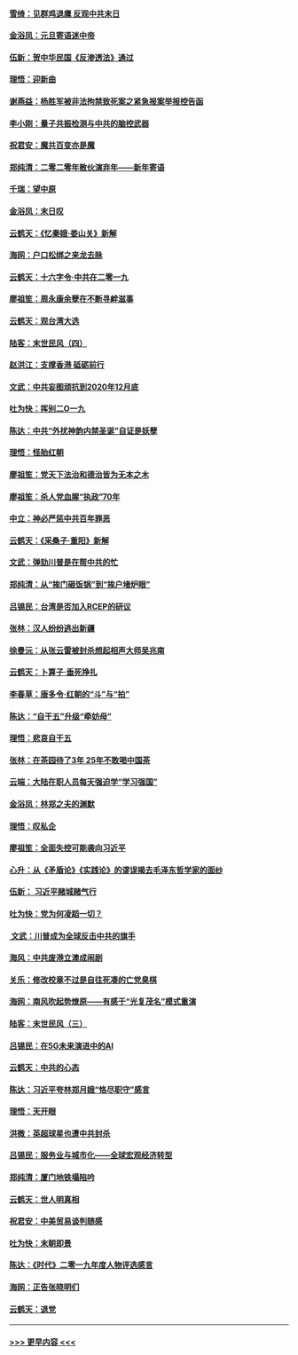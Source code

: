 #### [雪绮：见群鸡退鹰  反观中共末日](../pages/nsc993/n11762112.md?t=01030522) 
#### [金浴凤：元旦寄语迷中帝](../pages/nsc993/n11761788.md?t=01030522) 
#### [伍新：贺中华民国《反渗透法》通过](../pages/nsc993/n11761994.md?t=01030522) 
#### [理悟：迎新曲](../pages/nsc993/n11761152.md?t=01030522) 
#### [谢燕益：杨胜军被非法拘禁致死案之紧急报案举报控告函](../pages/nsc993/n11756134.md?t=01030522) 
#### [李小刚：量子共振检测与中共的脑控武器](../pages/nsc993/n11754518.md?t=01030522) 
#### [祝君安：魔共百变亦是魔](../pages/nsc993/n11754469.md?t=01030522) 
#### [郑纯清：二零二零年散伙演弃年——新年寄语](../pages/nsc993/n11754195.md?t=01030522) 
#### [千瑞：望中原](../pages/nsc993/n11754159.md?t=01030522) 
#### [金浴凤：末日叹](../pages/nsc993/n11752359.md?t=01030522) 
#### [云鹤天：《忆秦娥‧娄山关》新解](../pages/nsc993/n11752348.md?t=01030522) 
#### [海网：户口松绑之来龙去脉](../pages/nsc993/n11752328.md?t=01030522) 
#### [云鹤天：十六字令‧中共在二零一九](../pages/nsc993/n11752305.md?t=01030522) 
#### [廖祖笙：周永康余孽在不断寻衅滋事](../pages/nsc993/n11751013.md?t=01030522) 
#### [云鹤天：观台湾大选](../pages/nsc993/n11751007.md?t=01030522) 
#### [陆客：末世民风（四）](../pages/nsc993/n11749203.md?t=01030522) 
#### [赵洪江：支撑香港 砥砺前行](../pages/nsc993/n11748482.md?t=01030522) 
#### [文武：中共妄图顽抗到2020年12月底](../pages/nsc993/n11748446.md?t=01030522) 
#### [吐为快：挥别二O一九](../pages/nsc993/n11748411.md?t=01030522) 
#### [陈达：中共“外扰神韵内禁圣诞”自证是妖孽](../pages/nsc993/n11748226.md?t=01030522) 
#### [理悟：怪胎红朝](../pages/nsc993/n11748206.md?t=01030522) 
#### [廖祖笙：党天下法治和德治皆为无本之木](../pages/nsc993/n11748135.md?t=01030522) 
#### [廖祖笙：杀人党血腥“执政”70年](../pages/nsc993/n11745144.md?t=01030522) 
#### [中立：神必严惩中共百年罪恶](../pages/nsc993/n11744970.md?t=01030522) 
#### [云鹤天：《采桑子‧重阳》新解](../pages/nsc993/n11744948.md?t=01030522) 
#### [文武：弹劾川普是在帮中共的忙](../pages/nsc993/n11744758.md?t=01030522) 
#### [郑纯清：从“挨门砸饭锅”到“挨户堵炉眼”](../pages/nsc993/n11744745.md?t=01030522) 
#### [吕锡民：台湾是否加入RCEP的研议](../pages/nsc993/n11744701.md?t=01030522) 
#### [张林：汉人纷纷逃出新疆](../pages/nsc993/n11743530.md?t=01030522) 
#### [徐曼沅：从张云雷被封杀想起相声大师吴兆南](../pages/nsc993/n11741816.md?t=01030522) 
#### [云鹤天：卜算子‧垂死挣扎](../pages/nsc993/n11739956.md?t=01030522) 
#### [李春草：唐多令‧红朝的“斗”与“拍”](../pages/nsc993/n11739830.md?t=01030522) 
#### [陈达：“自干五”升级“牵妨母”](../pages/nsc993/n11739724.md?t=01030522) 
#### [理悟：悲哀自干五](../pages/nsc993/n11739547.md?t=01030522) 
#### [张林：在茶园待了3年 25年不敢喝中国茶](../pages/nsc993/n11739240.md?t=01030522) 
#### [云端：大陆在职人员每天强迫学“学习强国”](../pages/nsc993/n11738735.md?t=01030522) 
#### [金浴凤：林郑之夫的渊默](../pages/nsc993/n11737735.md?t=01030522) 
#### [理悟：叹私企](../pages/nsc993/n11737715.md?t=01030522) 
#### [廖祖笙：全面失控可能袭向习近平](../pages/nsc993/n11737704.md?t=01030522) 
#### [心升：从《矛盾论》《实践论》的谬误揭去毛泽东哲学家的面纱](../pages/nsc993/n11736962.md?t=01030522) 
#### [伍新： 习近平赌城赌气行](../pages/nsc993/n11736929.md?t=01030522) 
#### [吐为快：党为何凌蹈一切？](../pages/nsc993/n11736915.md?t=01030522) 
#### [ 文武：川普成为全球反击中共的旗手](../pages/nsc993/n11736882.md?t=01030522) 
#### [海风：中共废港立澳成闹剧](../pages/nsc993/n11735857.md?t=01030522) 
#### [关乐：修改校章不过是自往死凑的亡党臭棋](../pages/nsc993/n11735097.md?t=01030522) 
#### [海网：南风吹起势燎原——有感于“光复茂名”模式重演](../pages/nsc993/n11732308.md?t=01030522) 
#### [陆客：末世民风（三）](../pages/nsc993/n11732211.md?t=01030522) 
#### [吕锡民：在5G未来演进中的AI](../pages/nsc993/n11730010.md?t=01030522) 
#### [云鹤天：中共的心态](../pages/nsc993/n11729906.md?t=01030522) 
#### [陈达：习近平夸林郑月娥“恪尽职守”感言](../pages/nsc993/n11729881.md?t=01030522) 
#### [理悟：天开眼](../pages/nsc993/n11729699.md?t=01030522) 
#### [洪微：英超球星也遭中共封杀](../pages/nsc993/n11727243.md?t=01030522) 
#### [吕锡民：服务业与城市化——全球宏观经济转型](../pages/nsc993/n11725845.md?t=01030522) 
#### [郑纯清：厦门地铁塌陷吟](../pages/nsc993/n11725813.md?t=01030522) 
#### [云鹤天：世人明真相](../pages/nsc993/n11725621.md?t=01030522) 
#### [祝君安：中美贸易谈判随感](../pages/nsc993/n11725609.md?t=01030522) 
#### [吐为快：末朝即景](../pages/nsc993/n11723365.md?t=01030522) 
#### [陈达：《时代》二零一九年度人物评选感言](../pages/nsc993/n11723337.md?t=01030522) 
#### [海网：正告张晓明们](../pages/nsc993/n11723228.md?t=01030522) 
#### [云鹤天：退党](../pages/nsc993/n11723056.md?t=01030522) 

----
#### [ >>> 更早内容 <<< ](../indexes/nsc993-earlier.md)
